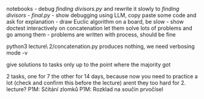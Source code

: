 notebooks
    - debug *finding divisors.py* and rewrite it slowly to *finding divisors - final.py*
    - show debugging using LLM, copy paste some code and ask for explanation
    - draw Euclic algorithm on a board, be slow
    - show doctest interactively on concatenation
let them solve lots of problems and go among them
    - problems are written with process, should be fine

python3 lecture\ 2/concatenation.py produces nothing, we need verbosing mode -v

give solutions to tasks only up to the point where the majority got

2 tasks, one for 7 the other for 14 days, because now you need to practice a lot (check and confirm this before the lecture)
arent they too hard for 2. lecture?
P1M: Sčítání zlomků
P1M: Rozklad na součin prvočísel